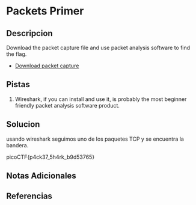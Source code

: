 # Packets Primer

## Descripcion
Download the packet capture file and use packet analysis software to find the flag.

-   [Download packet capture](https://artifacts.picoctf.net/c/200/network-dump.flag.pcap)

## Pistas
1. Wireshark, if you can install and use it, is probably the most beginner friendly packet analysis software product.

## Solucion 
usando wireshark seguimos uno de los paquetes TCP y se encuentra la bandera.

picoCTF{p4ck37_5h4rk_b9d53765}

## Notas Adicionales


## Referencias